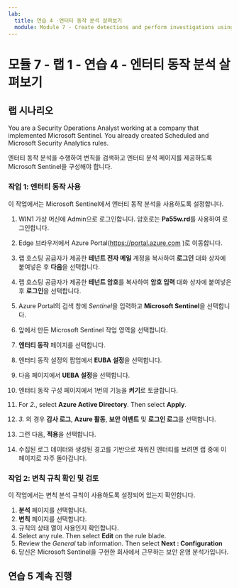 ```yaml
---
lab:
  title: 연습 4 -엔터티 동작 분석 살펴보기
  module: Module 7 - Create detections and perform investigations using Microsoft Sentinel
---
```


# <a name="module-7---lab-1---exercise-4---explore-entity-behavior-analytics"></a>모듈 7 - 랩 1 - 연습 4 - 엔터티 동작 분석 살펴보기

## <a name="lab-scenario"></a>랩 시나리오

You are a Security Operations Analyst working at a company that implemented Microsoft Sentinel. You already created Scheduled and Microsoft Security Analytics rules. 


엔터티 동작 분석을 수행하여 변칙을 검색하고 엔터티 분석 페이지를 제공하도록 Microsoft Sentinel을 구성해야 합니다.


### <a name="task-1-enable-entity-behavior"></a>작업 1: 엔터티 동작 사용 

이 작업에서는 Microsoft Sentinel에서 엔터티 동작 분석을 사용하도록 설정합니다.

1. WIN1 가상 머신에 Admin으로 로그인합니다. 암호로는 **Pa55w.rd**를 사용하여 로그인합니다.  

1. Edge 브라우저에서 Azure Portal(https://portal.azure.com )로 이동합니다.

1. 랩 호스팅 공급자가 제공한 **테넌트 전자 메일** 계정을 복사하여 **로그인** 대화 상자에 붙여넣은 후 **다음**을 선택합니다.

1. 랩 호스팅 공급자가 제공한 **테넌트 암호**를 복사하여 **암호 입력** 대화 상자에 붙여넣은 후 **로그인**을 선택합니다.

1. Azure Portal의 검색 창에 *Sentinel*을 입력하고 **Microsoft Sentinel**을 선택합니다.

1. 앞에서 만든 Microsoft Sentinel 작업 영역을 선택합니다.

1. **엔터티 동작** 페이지를 선택합니다.
1. 엔터티 동작 설정의 팝업에서 **EUBA 설정**을 선택합니다.
1. 다음 페이지에서 **UEBA 설정**을 선택합니다.
1. 엔터티 동작 구성 페이지에서 1번의 기능을 **켜기**로 토글합니다. 
1. For <bpt id="p1">*</bpt>2.<ept id="p1">*</ept>, select <bpt id="p2">**</bpt>Azure Active Directory<ept id="p2">**</ept>. Then select <bpt id="p1">**</bpt>Apply<ept id="p1">**</ept>.
1. *3.* 의 경우 **감사 로그**, **Azure 활동**, **보안 이벤트** 및 **로그인 로그**를 선택합니다. 
1. 그런 다음, **적용**을 선택합니다.
1. 수집된 로그 데이터와 생성된 경고를 기반으로 채워진 엔터티를 보려면 랩 중에 이 페이지로 자주 돌아갑니다.


### <a name="task-2-confirm-and-review-anomalies-rules"></a>작업 2: 변칙 규칙 확인 및 검토

이 작업에서는 변칙 분석 규칙이 사용하도록 설정되어 있는지 확인합니다.

1. **분석** 페이지를 선택합니다.
1. **변칙** 페이지를 선택합니다.
1. 규칙의 상태 열이 사용인지 확인합니다.
1. Select any rule. Then select <bpt id="p1">**</bpt>Edit<ept id="p1">**</ept> on the rule blade.
1. Review the <bpt id="p1">*</bpt>General<ept id="p1">*</ept> tab information. Then select <bpt id="p1">**</bpt>Next : Configuration<ept id="p1">**</ept>
1. 당신은 Microsoft Sentinel을 구현한 회사에서 근무하는 보안 운영 분석가입니다.


## <a name="proceed-to-exercise-5"></a>연습 5 계속 진행
